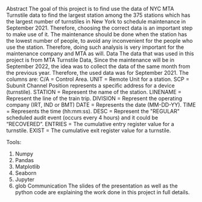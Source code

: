 Abstract
The goal of this project is to find use the data of NYC MTA Turnstile data to find the largest station among the 375 stations which has the largest number of turnstiles in New York to schedule maintenance in September 2021. Therefore, choosing the correct data is an important step to make use of it. The maintenance should be done when the station has the lowest number of people, to avoid any inconvenient for the people who use the station. Therefore, doing such analysis is very important for the maintenance company and MTA as will.
Data 
The data that was used in this project is from MTA Turnstile Data, Since the maintenance will be in September 2022, the idea was to collect the data of the same month from the previous year. Therefore, the used data was for September 2021.
The columns are:
C/A = Control Area.
UNIT = Remote Unit for a station.
SCP = Subunit Channel Position represents a specific address for a device (turnstile).
STATION = Represent the name of the station.
LINENAME = Represent the line of the train trip.
DIVISION = Represent the operating company (IRT, IND or BMT)
DATE = Represents the date (MM-DD-YY).
TIME = Represents the time (hh:mm:ss).
DESC = Represent the "REGULAR" scheduled audit event (occurs every 4 hours) and it could be “RECOVERED”.
ENTRIES = The cumulative entry register value for a turnstile.
EXIST = The cumulative exit register value for a turnstile.

Tools:
1.	Numpy
2.	Pandas
3.	Matplotlib
4.	Seaborn
5.	Jupyter
6.	glob
Communication
The slides of the presentation as well as the python code are explaining the work done in this project in full details.

